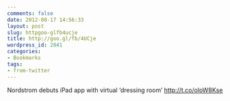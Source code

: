 ```yaml
---
comments: false
date: 2012-08-17 14:56:33
layout: post
slug: httpgoo-glfb4ucje
title: http://goo.gl/fb/4UCje
wordpress_id: 2841
categories:
- Bookmarks
tags:
- from-twitter
---
```


Nordstrom debuts iPad app with virtual ‘dressing room’ http://t.co/oloW8Kse
